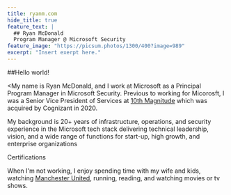 ```yaml
---
title: ryanm.com
hide_title: true
feature_text: |
  ## Ryan McDonald
  Program Manager @ Microsoft Security
feature_image: "https://picsum.photos/1300/400?image=989"
excerpt: "Insert exerpt here."
---
```


##Hello world!

<My name is Ryan McDonald, and I work at Microsoft as a Principal Program Manager in Microsoft Security. Previous to working for Micorosft, I was a Senior Vice President of Services at <a href="https://www.10thmagnitude.com/">10th Magnitude</a> which was acquired by Cognizant in 2020.

My background is 20+ years of infrastructure, operations, and security experience in the Microsoft tech stack delivering technical leadership, vision, and a wide range of functions for start-up, high growth, and enterprise organizations

<p>Certifications</p>
<div data-iframe-width="150" data-iframe-height="270" data-share-badge-id="a37bf73e-e27b-4907-9c51-e0b919fc7d2e" data-share-badge-host="https://www.credly.com"></div><script type="text/javascript" async src="//cdn.credly.com/assets/utilities/embed.js"></script>
<div data-iframe-width="150" data-iframe-height="270" data-share-badge-id="09975ef4-4b9a-44ff-8ad6-5b9167d51d28" data-share-badge-host="https://www.credly.com"></div><script type="text/javascript" async src="//cdn.credly.com/assets/utilities/embed.js"></script>
<div data-iframe-width="150" data-iframe-height="270" data-share-badge-id="a800cb97-7b60-4f8f-bb8d-9748dd7a8c8c" data-share-badge-host="https://www.credly.com"></div><script type="text/javascript" async src="//cdn.credly.com/assets/utilities/embed.js"></script>

When I'm not working, I enjoy spending time with my wife and kids, watching <a href="https://www.manutd.com/">Manchester United</a>, running, reading, and watching movies or tv shows.




